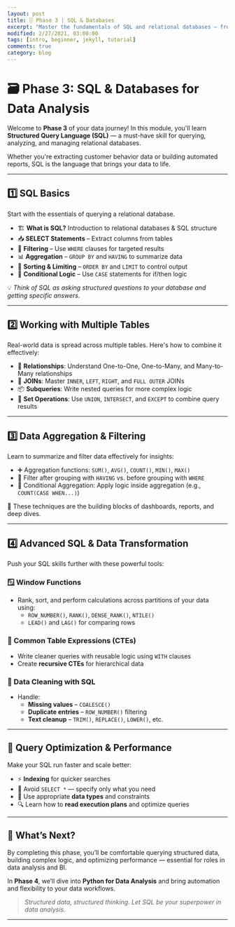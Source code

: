 ```yaml
---
layout: post
title: 🗄️ Phase 3 | SQL & Databases  
excerpt: "Master the fundamentals of SQL and relational databases — from writing queries and joining tables to advanced transformations and performance optimization."
modified: 2/27/2021, 03:00:00
tags: [intro, beginner, jekyll, tutorial]
comments: true
category: blog
---
```


# 🗃️ Phase 3: SQL & Databases for Data Analysis

Welcome to **Phase 3** of your data journey! In this module, you'll learn **Structured Query Language (SQL)** — a must-have skill for querying, analyzing, and managing relational databases.

Whether you're extracting customer behavior data or building automated reports, SQL is the language that brings your data to life.

---

## 1️⃣ SQL Basics

Start with the essentials of querying a relational database.

- 🏗️ **What is SQL?** Introduction to relational databases & SQL structure  
- 📥 **SELECT Statements** – Extract columns from tables  
- 🧮 **Filtering** – Use `WHERE` clauses for targeted results  
- 📊 **Aggregation** – `GROUP BY` and `HAVING` to summarize data  
- 🔢 **Sorting & Limiting** – `ORDER BY` and `LIMIT` to control output  
- 🧠 **Conditional Logic** – Use `CASE` statements for if/then logic  

💡 *Think of SQL as asking structured questions to your database and getting specific answers.*

---

## 2️⃣ Working with Multiple Tables

Real-world data is spread across multiple tables. Here's how to combine it effectively:

- 🔗 **Relationships**: Understand One-to-One, One-to-Many, and Many-to-Many relationships  
- 🤝 **JOINs**: Master `INNER`, `LEFT`, `RIGHT`, and `FULL OUTER` JOINs  
- 📦 **Subqueries**: Write nested queries for more complex logic  
- 🧩 **Set Operations**: Use `UNION`, `INTERSECT`, and `EXCEPT` to combine query results  

---

## 3️⃣ Data Aggregation & Filtering

Learn to summarize and filter data effectively for insights:

- ➕ Aggregation functions: `SUM()`, `AVG()`, `COUNT()`, `MIN()`, `MAX()`  
- 🎯 Filter after grouping with `HAVING` vs. before grouping with `WHERE`  
- 🧠 Conditional Aggregation: Apply logic inside aggregation (e.g., `COUNT(CASE WHEN...)`)  

🧩 These techniques are the building blocks of dashboards, reports, and deep dives.

---

## 4️⃣ Advanced SQL & Data Transformation

Push your SQL skills further with these powerful tools:

### 🪟 Window Functions

- Rank, sort, and perform calculations across partitions of your data using:
  - `ROW_NUMBER()`, `RANK()`, `DENSE_RANK()`, `NTILE()`
  - `LEAD()` and `LAG()` for comparing rows

### 🧱 Common Table Expressions (CTEs)

- Write cleaner queries with reusable logic using `WITH` clauses
- Create **recursive CTEs** for hierarchical data

### 🧼 Data Cleaning with SQL

- Handle:
  - **Missing values** – `COALESCE()`  
  - **Duplicate entries** – `ROW_NUMBER()` filtering  
  - **Text cleanup** – `TRIM()`, `REPLACE()`, `LOWER()`, etc.  

---

## 🚀 Query Optimization & Performance

Make your SQL run faster and scale better:

- ⚡ **Indexing** for quicker searches  
- 🛑 Avoid `SELECT *` — specify only what you need  
- 🧩 Use appropriate **data types** and constraints  
- 🔍 Learn how to **read execution plans** and optimize queries  

---

## 🎯 What’s Next?

By completing this phase, you’ll be comfortable querying structured data, building complex logic, and optimizing performance — essential for roles in data analysis and BI.

In **Phase 4**, we’ll dive into **Python for Data Analysis** and bring automation and flexibility to your data workflows.

> *Structured data, structured thinking. Let SQL be your superpower in data analysis.*

---

